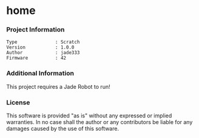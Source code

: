 home
================



### Project Information
```
Type              : Scratch
Version           : 1.0.0
Author            : jade333
Firmware          : 42
```

### Additional Information
This project requires a Jade Robot to run!

### License
This software is provided "as is" without any expressed or implied warranties.  In no case shall the author or any contributors be liable for any damages caused by the use of this software.

